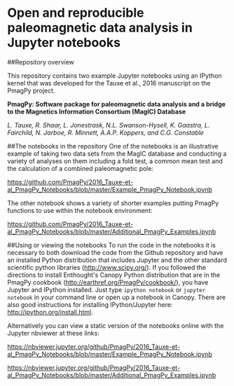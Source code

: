 Open and reproducible paleomagnetic data analysis in Jupyter notebooks
================================

##Repository overview

This repository contains two example Jupyter notebooks using an IPython kernel that was developed for the Tauxe et al., 2016 manuscript on the PmagPy project.

**PmagPy: Software package for paleomagnetic data analysis and a bridge to the Magnetics Information Consortium (MagIC) Database**

*L. Tauxe, R. Shaar, L. Jonestrask, N.L. Swanson-Hysell, K. Gaastra, L. Fairchild, N. Jarboe, R. Minnett, A.A.P. Koppers, and C.G. Constable*

##The notebooks in the repository
One of the notebooks is an illustrative example of taking two data sets from the MagIC database and conducting a variety of analyses on them including a fold test, a common mean test and the calculation of a combined paleomagnetic pole:

https://github.com/PmagPy/2016_Tauxe-et-al_PmagPy_Notebooks/blob/master/Example_PmagPy_Notebook.ipynb

The other notebook shows a variety of shorter examples putting PmagPy functions to use within the notebook environment:

https://github.com/PmagPy/2016_Tauxe-et-al_PmagPy_Notebooks/blob/master/Additional_PmagPy_Examples.ipynb

##Using or viewing the notebooks
To run the code in the notebooks it is necessary to both download the code from the Github repository and have an installed Python distribution that includes Jupyter and the other standard scientific python libraries (http://www.scipy.org/). If you followed the directions to install Enthought's Canopy Python distribution that are in the PmagPy cookbook (http://earthref.org/PmagPy/cookbook/), you have Jupyter and IPython installed. Just type `ipython notebook` or `jupyter notebook` in your command line or open up a notebook in Canopy. There are also good instructions for installing IPython/Jupyter here: http://ipython.org/install.html. 

Alternatively you can view a static version of the notebooks online with the Jupyter nbviewer at these links: 

https://nbviewer.jupyter.org/github/PmagPy/2016_Tauxe-et-al_PmagPy_Notebooks/blob/master/Example_PmagPy_Notebook.ipynb

https://nbviewer.jupyter.org/github/PmagPy/2016_Tauxe-et-al_PmagPy_Notebooks/blob/master/Additional_PmagPy_Examples.ipynb
